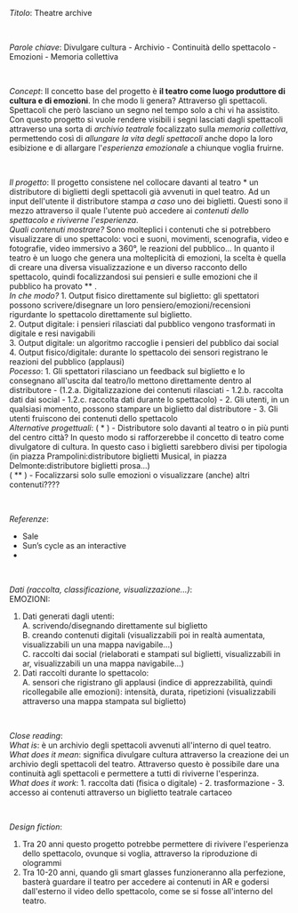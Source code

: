 *Titolo*: Theatre archive 

<br>

*Parole chiave*: Divulgare cultura - Archivio - Continuità dello spettacolo - Emozioni - Memoria collettiva

<br>

*Concept*: Il concetto base del progetto è **il teatro come luogo produttore di cultura e di emozioni**. In che modo li genera? Attraverso gli spettacoli. Spettacoli che però lasciano un segno nel tempo solo a chi vi ha assistito. <br>
Con questo progetto si vuole rendere visibili i segni lasciati dagli spettacoli attraverso una sorta di *archivio teatrale* focalizzato sulla *memoria collettiva*, permettendo così di *allungare la vita degli spettacoli* anche dopo la loro esibizione e di allargare l'*esperienza emozionale* a chiunque voglia fruirne. <br>

<br>

*Il progetto*: Il progetto consistene nel collocare davanti al teatro * un distributore di biglietti degli spettacoli già avvenuti in quel teatro. Ad un input dell'utente il distributore stampa *a caso* uno dei biglietti. Questi sono il mezzo attraverso il quale l'utente può accedere ai *contenuti dello spettacolo e riviverne l'esperienza*. <br>
*Quali contenuti mostrare?* Sono molteplici i contenuti che si potrebbero visualizzare di uno spettacolo: voci e suoni, movimenti, scenografia, video e fotografie, video immersivo a 360°, le reazioni del pubblico... In quanto il teatro è un luogo che genera una molteplicità di emozioni, la scelta è quella di creare una diversa visualizzazione e un diverso racconto dello spettacolo, quindi focalizzandosi sui pensieri e sulle emozioni che il pubblico ha provato ** . <br>
*In che modo?* 1. Output fisico direttamente sul biglietto: gli spettatori possono scrivere/disegnare un loro pensiero/emozioni/recensioni rigurdante lo spettacolo direttamente sul biglietto. <br>
2. Output digitale: i pensieri rilasciati dal pubblico vengono trasformati in digitale e resi navigabili <br>
3. Output digitale: un algoritmo raccoglie i pensieri del pubblico dai social <br>
4. Output fisico/digitale: durante lo spettacolo dei sensori registrano le reazioni del pubblico (applausi) <br> 
*Pocesso*: 1. Gli spettatori rilasciano un feedback sul biglietto e lo consegnano all'uscita dal teatro/lo mettono direttamente dentro al distributore - (1.2.a. Digitalizzazione dei contenuti rilasciati - 1.2.b. raccolta dati dai social - 1.2.c. raccolta dati durante lo spettacolo) - 2. Gli utenti, in un qualsiasi momento, possono stampare un biglietto dal distributore - 3. Gli utenti fruiscono dei contenuti dello spettacolo <br>
*Alternative progettuali*: 
( * ) - Distributore solo davanti al teatro o in più punti del centro città? In questo modo si rafforzerebbe il concetto di teatro come divulgatore di cultura. In questo caso i biglietti sarebbero divisi per tipologia (in piazza Prampolini:distributore biglietti Musical, in piazza Delmonte:distributore biglietti prosa...) <br>
( ** ) - Focalizzarsi solo sulle emozioni o visualizzare (anche) altri contenuti????

 <!-- *Note*: Caso in cui gli utenti rilasciano i contenuti usando app/sito penso sia meno realizzabile perchè ci sarebbero troppo poche persone che lo farebbero. Anche perchè è da tener presente che il pubblico che va a teatro ha una percentuale non indifferente di persone di età avanzata, possibilmente non troppo in confidenza con dispositivi digitali. -->

<br>

*Referenze*: <br>
- Sale
- Sun’s cycle as an interactive
-

<br>

*Dati (raccolta, classificazione, visualizzazione...)*: <br>
EMOZIONI: <br>
1. Dati generati dagli utenti: <br>
  A. scrivendo/disegnando direttamente sul biglietto <br>
  B. creando contenuti digitali (visualizzabili poi in realtà aumentata, visualizzabili un una mappa navigabile...) <br>
  C. raccolti dai social (rielaborati e stampati sul biglietti, visualizzabili in ar, visualizzabili un una mappa navigabile...) <br>
2. Dati raccolti durante lo spettacolo: <br>
  A. sensori che rigistrano gli applausi (indice di apprezzabilità, quindi ricollegabile alle emozioni): intensità, durata, ripetizioni (visualizzabili attraverso una mappa stampata sul biglietto)

<br>

*Close reading*: <br>
*What is*: è un archivio degli spettacoli avvenuti all'interno di quel teatro. <br>
*What does it mean*: significa divulgare cultura attraverso la creazione dei un archivio degli spettacoli del teatro. Attraverso questo è possibile dare una continuità agli spettacoli e permettere a tutti di riviverne l'esperinza. <br>
*What does it work*: 1. raccolta dati (fisica o digitale) - 2. trasformazione - 3. accesso ai contenuti attraverso un biglietto teatrale cartaceo <br>

<br>

*Design fiction*: 
1. Tra 20 anni questo progetto potrebbe permettere di rivivere l'esperienza dello spettacolo, ovunque si voglia, attraverso la riproduzione di ologrammi <br>
2. Tra 10-20 anni, quando gli smart glasses funzioneranno alla perfezione, basterà guardare il teatro per accedere ai contenuti in AR e godersi dall'esterno il video dello spettacolo, come se si fosse all'interno del teatro.
